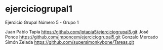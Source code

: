 # ejerciciogrupal1
Ejercicio Grupal Número 5 - Grupo 1


Juan Pablo Tapia https://github.com/jptapia5/ejerciciogrupal5.git
José Ponce https://github.com/jmponcem/ejerciciogrupal5.git
Gonzalo Mercado 
Simón Zelada https://github.com/supersimonkybone/Tareas.git
